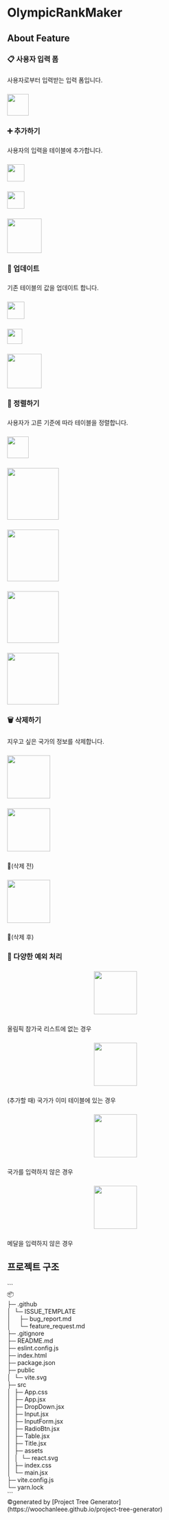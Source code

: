 <h1 align="left">OlympicRankMaker</h1>

###

<h2 align="left">About Feature</h2>

###

<h3 align="left">📋 사용자 입력 폼</h3>

###

<p align="left">사용자로부터 입력받는 입력 폼입니다.</p>

###

<div align="left">
  <img height="50" src="https://github.com/user-attachments/assets/5538dc6a-21b9-49ee-a1bc-4c2177a35179"  />
</div>

###

<h3 align="left">➕ 추가하기</h3>

###

<p align="left">사용자의 입력을 테이블에 추가합니다.</p>

###

<div align="left">
  <img height="40" src="https://github.com/user-attachments/assets/e73aa30c-1238-4a26-8a68-89d92ac1bfc2"  />
</div>

###

<div align="left">
  <img height="40" src="https://github.com/user-attachments/assets/895389b3-6262-44c3-811d-f740f7602be3"  />
</div>

###

<div align="left">
  <img height="80" src="https://github.com/user-attachments/assets/cda8f389-1f1c-43cf-8533-cb8b2baa6671"  />
</div>

###

<h3 align="left">🔄 업데이트</h3>

###

<p align="left">기존 테이블의 값을 업데이트 합니다.</p>

###

<div align="left">
  <img height="40" src="https://github.com/user-attachments/assets/2f09803d-2c5f-4226-a62a-7a0e88db1570"  />
</div>

###

<div align="left">
  <img height="35" src="https://github.com/user-attachments/assets/8b9ed6c9-3fa0-4efd-aa41-f8f555d6b5cc"  />
</div>

###

<div align="left">
  <img height="80" src="https://github.com/user-attachments/assets/6b44419a-5d1e-46c0-a814-72f35f3a51fa"  />
</div>

###

<h3 align="left">🧹 정렬하기</h3>

###

<p align="left">사용자가 고른 기준에 따라 테이블을 정렬합니다.</p>

###

<div align="left">
  <img height="50" src="https://github.com/user-attachments/assets/9699e79b-00e8-4c20-8cf0-4f2891d88c04"  />
</div>

###

<div align="left">
  <img height="120" src="https://github.com/user-attachments/assets/95affae1-e093-4f84-b711-9b6de93ec29b"  />
</div>

###

<div align="left">
  <img height="120" src="https://github.com/user-attachments/assets/ad50684a-a081-4c0f-bdfe-8c865b04650a"  />
</div>

###

<div align="left">
  <img height="120" src="https://github.com/user-attachments/assets/083e754b-23b5-4dbc-8aec-9e625d498d35"  />
</div>

###

<div align="left">
  <img height="120" src="https://github.com/user-attachments/assets/584eb9f3-4592-4c61-bebc-1a2aab4d4d28"  />
</div>

###

<h3 align="left">🗑️ 삭제하기</h3>

###

<p align="left">지우고 싶은 국가의 정보를 삭제합니다.</p>

###

<div align="left">
  <img height="100" src="https://github.com/user-attachments/assets/4e7eaaa0-8b85-4f13-9f7a-e469d2ba263e"  />
</div>

###

<div align="left">
  <img height="100" src="https://github.com/user-attachments/assets/618f9659-a76e-4b19-b613-25518d5e3e2c"  />
</div>

###

<p align="left">(삭제 전)</p>

###

<div align="left">
  <img height="100" src="https://github.com/user-attachments/assets/ffb28908-4809-4423-8d91-10b4ef12b7ce"  />
</div>

###

<p align="left">(삭제 후)</p>

###

<h3 align="left">🤔 다양한 예외 처리</h3>

###

<div align="center">
  <img height="100" src="https://github.com/user-attachments/assets/3369ce33-8220-49a0-bd9f-b041a4c7c647"  />
</div>

###

<p align="left">올림픽 참가국 리스트에 없는 경우</p>

###

<div align="center">
  <img height="100" src="https://github.com/user-attachments/assets/79f8e451-a359-497e-b0b5-9fcd71ba27b1"  />
</div>

###

<p align="left">(추가할 때) 국가가 이미 테이블에 있는 경우</p>

###

<div align="center">
  <img height="100" src="https://github.com/user-attachments/assets/336e1f72-1673-49c1-a2cc-c4d613216229"  />
</div>

###

<p align="left">국가를 입력하지 않은 경우</p>

###

<div align="center">
  <img height="100" src="https://github.com/user-attachments/assets/fb237b6e-5d99-4824-8080-b577acdbd19d"  />
</div>

###

<p align="left">메달을 입력하지 않은 경우</p>

###

<h2 align="left">프로젝트 구조</h2>

###

<p align="left">```<br>📦 <br>├─ .github<br>│  └─ ISSUE_TEMPLATE<br>│     ├─ bug_report.md<br>│     └─ feature_request.md<br>├─ .gitignore<br>├─ README.md<br>├─ eslint.config.js<br>├─ index.html<br>├─ package.json<br>├─ public<br>│  └─ vite.svg<br>├─ src<br>│  ├─ App.css<br>│  ├─ App.jsx<br>│  ├─ DropDown.jsx<br>│  ├─ Input.jsx<br>│  ├─ InputForm.jsx<br>│  ├─ RadioBtn.jsx<br>│  ├─ Table.jsx<br>│  ├─ Title.jsx<br>│  ├─ assets<br>│  │  └─ react.svg<br>│  ├─ index.css<br>│  └─ main.jsx<br>├─ vite.config.js<br>└─ yarn.lock<br>```<br>©generated by [Project Tree Generator](https://woochanleee.github.io/project-tree-generator)</p>

###